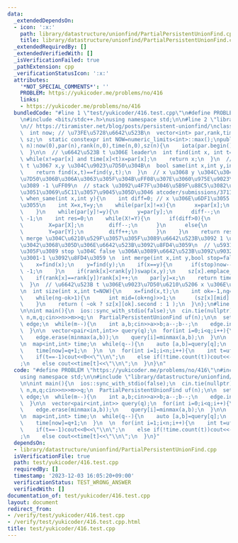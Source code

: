 ```yaml
---
data:
  _extendedDependsOn:
  - icon: ':x:'
    path: library/datastructure/unionfind/PartialPersistentUnionFind.cpp
    title: library/datastructure/unionfind/PartialPersistentUnionFind.cpp
  _extendedRequiredBy: []
  _extendedVerifiedWith: []
  _isVerificationFailed: true
  _pathExtension: cpp
  _verificationStatusIcon: ':x:'
  attributes:
    '*NOT_SPECIAL_COMMENTS*': ''
    PROBLEM: https://yukicoder.me/problems/no/416
    links:
    - https://yukicoder.me/problems/no/416
  bundledCode: "#line 1 \"test/yukicoder/416.test.cpp\"\n#define PROBLEM \"https://yukicoder.me/problems/no/416\"\
    \n#include <bits/stdc++.h>\nusing namespace std;\n\n#line 2 \"library/datastructure/unionfind/PartialPersistentUnionFind.cpp\"\
    \n// https://tiramister.net/blog/posts/persistent-unionfind/\nclass PartialPersistentUnionFind{\n\
    \  int now; // \u73FE\u5728\u6642\u523B\n  vector<int> par,rank,time;\n  vector<vector<pair<int,int>>>\
    \ sz;\n  static constexpr int NOW=numeric_limits<int>::max();\npublic:\n  PartialPersistentUnionFind(int\
    \ n):now(0),par(n),rank(n,0),time(n,0),sz(n){\n    iota(par.begin(),par.end(),0);\n\
    \  }\n\n  // \u6642\u523B t \u306E leader\n  int find(int x, int t=NOW){\n   \
    \ while(x!=par[x] and time[x]<t)x=par[x];\n    return x;\n  }\n  // \u6642\u523B\
    \ t \u3067 x,y \u304C\u9023\u7D50\u304B\n  bool same(int x,int y,int t=NOW){\n\
    \    return find(x,t)==find(y,t);\n  }\n  // x \u3068 y \u304C\u3044\u3064\u9023\
    \u7D50\u306B\u306A\u3063\u305F\u304B\uFF08\u307E\u3060\u975E\u9023\u7D50\u306A\
    \u3089 -1 \uFF09\n  // stack \u3092\u4F7F\u3046\u5B9F\u88C5\u3082\u8003\u3048\u305F\
    \u3051\u3069\u5C11\u3057\u9045\u305D\u3046 atcoder/submissions/37116694\n  int\
    \ when_same(int x,int y){\n    int diff=0; // x \u306E\u6DF1\u3055 - y \u306E\u6DF1\
    \u3055\n    int X=x,Y=y;\n    while(par[x]!=x){\n      x=par[x];\n      diff++;\n\
    \    }\n    while(par[y]!=y){\n      y=par[y];\n      diff--;\n    }\n    if(x!=y)return\
    \ -1;\n    int res=0;\n    while(X!=Y){\n      if(diff>0){\n        res=max(res,time[X]);\n\
    \        X=par[X];\n        diff--;\n      }\n      else{\n        res=max(res,time[Y]);\n\
    \        Y=par[Y];\n        diff++;\n      }\n    }\n    return res;\n  }\n  //\
    \ merge \u304C\u6210\u529F\u3057\u305F\u3089\u6642\u523B\u3092 1 \u9032\u3081\u305F\
    \u3042\u3068\u305D\u306E\u6642\u523B\u3092\u8FD4\u3059\n  // \u5931\u6557\u3057\
    \u305F\u3089 stop \u304C false \u306A\u3089\u6642\u523B\u3092\u9032\u3081\u3066\
    \u3001-1 \u3092\u8FD4\u3059 \n  int merge(int x,int y,bool stop=false){\n    now++;\n\
    \    x=find(x);\n    y=find(y);\n    if(x==y){\n      if(stop)now--;\n      return\
    \ -1;\n    }\n    if(rank[x]<rank[y])swap(x,y);\n    sz[x].emplace_back(now, size(x)+size(y));\n\
    \    if(rank[x]==rank[y])rank[x]++;\n    par[y]=x;\n    return time[y]=now;\n\
    \  }\n  // \u6642\u523B t \u306E\u9023\u7D50\u6210\u5206 x \u306E\u30B5\u30A4\u30BA\
    \n  int size(int x,int t=NOW){\n    x=find(x,t);\n    int ok=-1,ng=sz[x].size();\n\
    \    while(ng-ok>1){\n      int mid=(ok+ng)>>1;\n      (sz[x][mid].first <= t?ok:ng)=mid;\n\
    \    }\n    return ( ~ok ? sz[x][ok].second : 1 );\n  }\n};\n#line 6 \"test/yukicoder/416.test.cpp\"\
    \n\nint main(){\n  ios::sync_with_stdio(false);\n  cin.tie(nullptr);\n\n  int\
    \ n,m,q;cin>>n>>m>>q;\n  PartialPersistentUnionFind uf(n);\n\n  set<pair<int,int>>\
    \ edge;\n  while(m--){\n    int a,b;cin>>a>>b;a--;b--;\n    edge.insert(minmax(a,b));\n\
    \  }\n\n  vector<pair<int,int>> query(q);\n  for(int i=0;i<q;i++){\n    int a,b;cin>>a>>b;a--;b--;\n\
    \    edge.erase(minmax(a,b));\n    query[i]=minmax(a,b);\n  }\n\n  for(const auto&[a,b]:edge)uf.merge(a,b);\n\
    \n  map<int,int> time;\n  while(q--){\n    auto [a,b]=query[q];\n    int now=uf.merge(a,b);\n\
    \    time[now]=q+1;\n  }\n  \n  for(int i=1;i<n;i++){\n    int t=uf.when_same(0,i);\n\
    \    if(t==-1)cout<<0<<\"\\n\";\n    else if(!time.count(t))cout<<-1<<\"\\n\"\
    ;\n    else cout<<time[t]<<\"\\n\";\n  }\n}\n"
  code: "#define PROBLEM \"https://yukicoder.me/problems/no/416\"\n#include <bits/stdc++.h>\n\
    using namespace std;\n\n#include \"library/datastructure/unionfind/PartialPersistentUnionFind.cpp\"\
    \n\nint main(){\n  ios::sync_with_stdio(false);\n  cin.tie(nullptr);\n\n  int\
    \ n,m,q;cin>>n>>m>>q;\n  PartialPersistentUnionFind uf(n);\n\n  set<pair<int,int>>\
    \ edge;\n  while(m--){\n    int a,b;cin>>a>>b;a--;b--;\n    edge.insert(minmax(a,b));\n\
    \  }\n\n  vector<pair<int,int>> query(q);\n  for(int i=0;i<q;i++){\n    int a,b;cin>>a>>b;a--;b--;\n\
    \    edge.erase(minmax(a,b));\n    query[i]=minmax(a,b);\n  }\n\n  for(const auto&[a,b]:edge)uf.merge(a,b);\n\
    \n  map<int,int> time;\n  while(q--){\n    auto [a,b]=query[q];\n    int now=uf.merge(a,b);\n\
    \    time[now]=q+1;\n  }\n  \n  for(int i=1;i<n;i++){\n    int t=uf.when_same(0,i);\n\
    \    if(t==-1)cout<<0<<\"\\n\";\n    else if(!time.count(t))cout<<-1<<\"\\n\"\
    ;\n    else cout<<time[t]<<\"\\n\";\n  }\n}"
  dependsOn:
  - library/datastructure/unionfind/PartialPersistentUnionFind.cpp
  isVerificationFile: true
  path: test/yukicoder/416.test.cpp
  requiredBy: []
  timestamp: '2023-12-03 16:05:20+09:00'
  verificationStatus: TEST_WRONG_ANSWER
  verifiedWith: []
documentation_of: test/yukicoder/416.test.cpp
layout: document
redirect_from:
- /verify/test/yukicoder/416.test.cpp
- /verify/test/yukicoder/416.test.cpp.html
title: test/yukicoder/416.test.cpp
---
```

